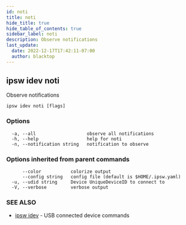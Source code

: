 ```yaml
---
id: noti
title: noti
hide_title: true
hide_table_of_contents: true
sidebar_label: noti
description: Observe notifications
last_update:
  date: 2022-12-17T17:42:11-07:00
  author: blacktop
---
```

## ipsw idev noti

Observe notifications

```
ipsw idev noti [flags]
```

### Options

```
  -a, --all                   observe all notifications
  -h, --help                  help for noti
  -n, --notification string   notification to observe
```

### Options inherited from parent commands

```
      --color           colorize output
      --config string   config file (default is $HOME/.ipsw.yaml)
  -u, --udid string     Device UniqueDeviceID to connect to
  -V, --verbose         verbose output
```

### SEE ALSO

* [ipsw idev](/docs/cli/ipsw/idev)	 - USB connected device commands

